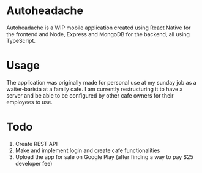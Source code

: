 # Autoheadache

Autoheadache is a WIP mobile application created using React Native for the frontend and Node, Express and MongoDB for the backend, all using TypeScript.

# Usage

The application was originally made for personal use at my sunday job as a waiter-barista at a family cafe. I am currently restructuring it to have a server and be able to be configured by other cafe owners for their employees to use.

# Todo

1. Create REST API
2. Make and implement login and create cafe functionalities
3. Upload the app for sale on Google Play (after finding a way to pay $25 developer fee)
   